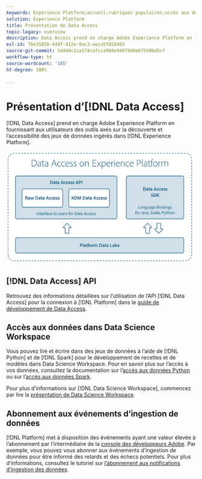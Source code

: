 ```yaml
---
keywords: Experience Platform;accueil;rubriques populaires;accès aux données;sdk python;sdk spark;api data access
solution: Experience Platform
title: Présentation de Data Access
topic-legacy: overview
description: Data Access prend en charge Adobe Experience Platform en fournissant aux utilisateurs des outils axés sur la découverte et lʼaccessibilité des jeux de données Platform ingérés.
exl-id: 76e3585b-44df-412e-9ac3-aeca5f85d403
source-git-commit: 5d449c1ca174cafcca988e9487940eb7550bd5cf
workflow-type: ht
source-wordcount: '185'
ht-degree: 100%

---
```


# Présentation d’[!DNL Data Access]

[!DNL Data Access] prend en charge Adobe Experience Platform en fournissant aux utilisateurs des outils axés sur la découverte et lʼaccessibilité des jeux de données ingérés dans [!DNL Experience Platform].

![Data Access sur Experience Platform](images/Data_Access_Experience_Platform.png)

## [!DNL Data Access] API

Retrouvez des informations détaillées sur lʼutilisation de lʼAPI [!DNL Data Access] pour la connexion à [!DNL Platform] dans le [guide de développement de Data Access](api.md).

## Accès aux données dans Data Science Workspace

Vous pouvez lire et écrire dans des jeux de données à lʼaide de [!DNL Python] et de [!DNL Spark] pour le développement de recettes et de modèles dans Data Science Workspace. Pour en savoir plus sur lʼaccès à vos données, consultez la documentation sur lʼ[accès aux données Python](../data-science-workspace/authoring/python.md) ou sur lʼ[accès aux données Spark](../data-science-workspace/authoring/spark.md).

Pour plus dʼinformations sur [!DNL Data Science Workspace], commencez par lire la [présentation de Data Science Workspace](../data-science-workspace/home.md).

## Abonnement aux événements d’ingestion de données

[!DNL Platform] met à disposition des événements ayant une valeur élevée à lʼabonnement par lʼintermédiaire de la [console des développeurs Adobe](https://www.adobe.com/go/devs_console_ui). Par exemple, vous pouvez vous abonner aux événements d’ingestion de données pour être informé des retards et des échecs potentiels. Pour plus dʼinformations, consultez le tutoriel sur [lʼabonnement aux notifications dʼingestion des données](../ingestion/quality/subscribe-events.md).
